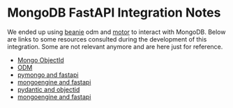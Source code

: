 # MongoDB FastAPI Integration Notes

We ended up using [beanie](https://github.com/roman-right/beanie) odm and
[motor](https://motor.readthedocs.io) to interact with MongoDB.
Below are links to some resources consulted during the development of this integration.
Some are not relevant anymore and are here just for reference.

* [Mongo ObjectId](https://github.com/tiangolo/fastapi/issues/1515)
* [ODM](https://github.com/art049/odmantic/)
* [pymongo and fastapi](https://medium.com/fastapi-tutorials/integrating-fastapi-and-mongodb-8ef4f2ca68ad)
* [mongoengine and fastapi](https://stackoverflow.com/questions/60277170/how-to-convert-mongoengine-class-in-pedantic-basemodel-in-python-fastapi)
* [pydantic and objectid](https://stackoverflow.com/questions/59503461/how-to-parse-objectid-in-a-pydantic-model)
* [mongoengine and fastapi](https://stackoverflow.com/questions/60277170/how-to-convert-mongoengine-class-in-pedantic-basemodel-in-python-fastap)
